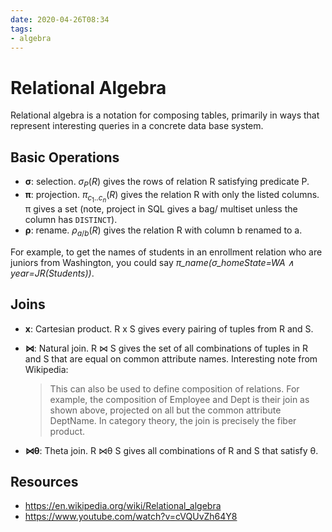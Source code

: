 ```yaml
---
date: 2020-04-26T08:34
tags:
- algebra
---
```


# Relational Algebra

Relational algebra is a notation for composing tables, primarily in ways that
represent interesting queries in a concrete data base system.

## Basic Operations

- **σ**: selection. $σ_P(R)$ gives the rows of relation R satisfying predicate P.
- **π**: projection. $π_{c_1..c_n}(R)$ gives the relation R with only the listed
  columns. π gives a set (note, project in SQL gives a bag/ multiset unless the
  column has `DISTINCT`).
- **ρ**: rename. $\rho_{a/b}(R)$ gives the relation R with column b renamed to a.

For example, to get the names of students in an enrollment relation who are
juniors from Washington, you could say
*π_name(σ_homeState=WA ∧ year=JR(Students))*.

## Joins

- **x**: Cartesian product. R x S gives every pairing of tuples from R and S.
- **⋈**: Natural join. R ⋈ S gives the set of all combinations of tuples in R
  and S that are equal on common attribute names. Interesting note from
  Wikipedia:
  
  > This can also be used to define composition of relations. For example, the composition of Employee and Dept is their join as shown above, projected on all but the common attribute DeptName. In category theory, the join is precisely the fiber product.
  
- **⋈θ**: Theta join. R ⋈θ S gives all combinations of R and S that satisfy θ.

## Resources

- https://en.wikipedia.org/wiki/Relational_algebra
- https://www.youtube.com/watch?v=cVQUvZh64Y8
